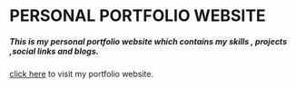 # PERSONAL PORTFOLIO WEBSITE

##### This is my personal portfolio website which contains my  skills , projects ,social links and blogs. 
[click here](https://rajulkoshtaportfolio.netlify.app/) to visit my portfolio website.
